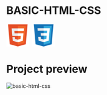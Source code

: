 # BASIC-HTML-CSS

<div align="left">
	<img src="https://github.com/devicons/devicon/blob/master/icons/html5/html5-original.svg" title="html" alt="html" width="60" height="60"/>&nbsp;
	<img src="https://github.com/devicons/devicon/blob/master/icons/css3/css3-original.svg" title="css" alt="css" width="60" height="60"/>&nbsp;
</div>

# Project preview

![basic-html-css](https://github.com/Professor-codes/BASIC-HTML-CSS/assets/126326997/3ed674b7-1e82-4fb4-aca3-c67c826f4fcb)




